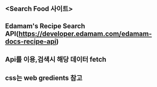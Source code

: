 ## <Search Food 사이트>

## Edamam's Recipe Search API(https://developer.edamam.com/edamam-docs-recipe-api)

## Api를 이용,검색시 해당 데이터 fetch

## css는 web gredients 참고
